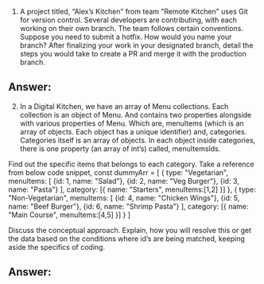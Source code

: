 1. A project titled, “Alex’s Kitchen” from team "Remote Kitchen" uses Git for version control. Several developers are contributing, with each working on their own branch. The team follows certain conventions. Suppose you need to submit a hotfix. How would you name your branch? After finalizing your work in your designated branch, detail the steps you would take to create a PR and merge it with the production branch.

## Answer:

2. In a Digital Kitchen, we have an array of Menu collections. Each collection is an object of Menu. And contains two properties alongside with various properties of Menu. Which are, menuItems (which is an array of objects. Each object has a unique identifier) and, categories. Categories itself is an array of objects. In each object inside categories, there is one property (an array of int’s) called, menuItemsIds.

Find out the specific items that belongs to each category.
Take a reference from below code snippet,
const dummyArr = [
{
type: "Vegetarian",
menuItems: [
{id: 1, name: "Salad"},
{id: 2, name: "Veg Burger"},
{id: 3, name: "Pasta"}
],
category: [{
name: "Starters",
menuItems:[1,2]
}]
},
{
type: "Non-Vegetarian",
menuItems: [
{id: 4, name: "Chicken Wings"},
{id: 5, name: "Beef Burger"},
{id: 6, name: "Shrimp Pasta"}
],
category: [{
name: "Main Course",
menuItems:[4,5]
}]
}
]

Discuss the conceptual approach. Explain, how you will resolve this or get the data based on the conditions where id’s are being matched, keeping aside the specifics of coding.

## Answer:
